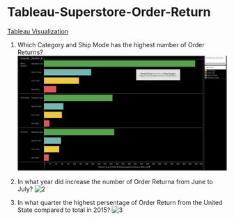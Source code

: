 # Tableau-Superstore-Order-Return

[Tableau Visualization](https://public.tableau.com/app/profile/pebrian.mubarok/viz/SuperstoreOrderReturn/Story1)

1. Which Category and Ship Mode has the highest number of Order Returns?
![1](https://github.com/Pebrian-Mubarok/Tableau-Superstore-Order-Return/blob/main/Screenshot%20(41).png)

2. In what year did increase the number of Order Returna from June to July?
![2]()

3. In what quarter the highest persentage of Order Return from the United State compared to total in 2015?
![3]()
